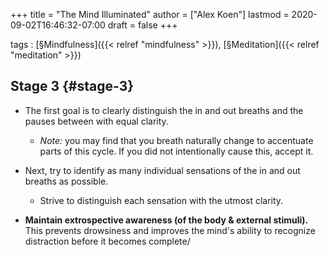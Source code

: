+++
title = "The Mind Illuminated"
author = ["Alex Koen"]
lastmod = 2020-09-02T16:46:32-07:00
draft = false
+++

tags
: [§Mindfulness]({{< relref "mindfulness" >}}), [§Meditation]({{< relref "meditation" >}})


## Stage 3 {#stage-3}

-   The first goal is to clearly distinguish the in and out breaths and the pauses between with equal clarity.
    -   _Note:_ you may find that you breath naturally change to accentuate parts of this cycle. If you did not intentionally cause this, accept it.

-   Next, try to identify as many individual sensations of the in and out breaths as possible.
    -   Strive to distinguish each sensation with the utmost clarity.

-   **Maintain extrospective awareness (of the body & external stimuli).** This prevents drowsiness and improves the mind's ability to recognize distraction before it becomes complete/
